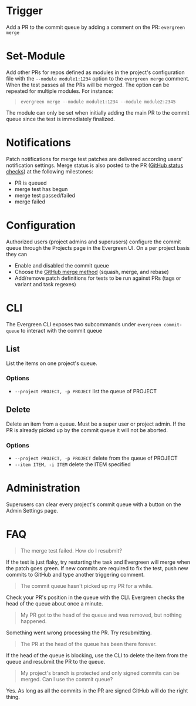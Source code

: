 # Trigger
Add a PR to the commit queue by adding a comment on the PR: `evergreen merge` 
# Set-Module
Add other PRs for repos defined as modules in the project's configuration file with the `--module module1:1234` option to the `evergreen merge` comment. When the test passes all the PRs will be merged. The option can be repeated for multiple modules. For instance: 
> `evergreen merge --module module1:1234 --module module2:2345`

The module can only be set when initially adding the main PR to the commit queue since the test is immediately finalized.

# Notifications
Patch notifications for merge test patches are delivered according users' notification settings. Merge status is also posted to the PR ([GitHub status checks](https://help.github.com/en/articles/about-status-checks)) at the following milestones:
* PR is queued
* merge test has begun
* merge test passed/failed
* merge failed

# Configuration
Authorized users (project admins and superusers) configure the commit queue through the Projects page in the Evergreen UI. On a per project basis they can
* Enable and disabled the commit queue
* Choose the [GitHub merge method](https://help.github.com/en/articles/about-merge-methods-on-github) (squash, merge, and rebase)
* Add/remove patch definitions for tests to be run against PRs (tags or variant and task regexes)


# CLI
The Evergreen CLI exposes two subcommands under `evergreen commit-queue` to interact with the commit queue 
## List
List the items on one project's queue.
### Options
* `--project PROJECT, -p PROJECT` list the queue of PROJECT
## Delete
Delete an item from a queue. Must be a super user or project admin.
If the PR is already picked up by the commit queue it will not be aborted.
### Options
* `--project PROJECT, -p PROJECT` delete from the queue of PROJECT
* `--item ITEM, -i ITEM` delete the ITEM specified
# Administration
Superusers can clear every project's commit queue with a button on the Admin Settings page. 
# FAQ
> The merge test failed. How do I resubmit?

If the test is just flaky, try restarting the task and Evergreen will merge when the patch goes green. If new commits are required to fix the test, push new commits to GitHub and type another triggering comment.

> The commit queue hasn't picked up my PR for a while.

Check your PR's position in the queue with the CLI. Evergreen checks the head of the queue about once a minute.

> My PR got to the head of the queue and was removed, but nothing happened.

Something went wrong processing the PR. Try resubmitting.

> The PR at the head of the queue has been there forever.

If the head of the queue is blocking, use the CLI to delete the item from the queue and resubmit the PR to the queue.

> My project's branch is protected and only signed commits can be merged. Can I use the commit queue?

Yes. As long as all the commits in the PR are signed GitHub will do the right thing.